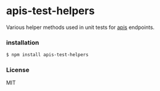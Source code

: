 # apis-test-helpers

Various helper methods used in unit tests for [apis]() endpoints.

### installation
```sh
$ npm install apis-test-helpers
```

### License
MIT
